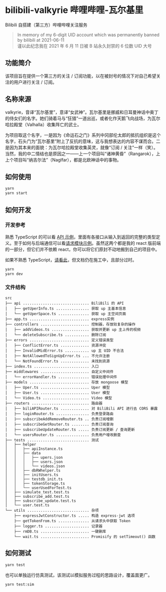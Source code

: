 # bilibili-valkyrie 哔哩哔哩-瓦尔基里

Bilibili 自搭建（第三方）哔哩哔哩关注服务

> In memory of my 6-digit UID account which was permanently banned by bilibili at 2021-06-11  
> 谨以此纪念我在 2021 年 6 月 11 日被 B 站永久封禁的 6 位数 UID 大号

## 功能简介

该项目旨在提供一个第三方的关注 / 订阅功能，以在被封号的情况下对自己希望关注的用户进行关注 / 订阅。

## 名称来源

valkyrie，音译“瓦尔基里”，意译“女武神”。瓦尔基里是挪威和日耳曼神话中奥丁的侍女们的名字。她们骑着马与“狂猎”一道出巡，或者化作天鹅飞向战场，为瓦尔哈拉殿堂（Valhalla）收集阵亡的武士。

为项目取这个名字，一是因为《命运石之门》系列中冈部伦太郎的抵抗组织是这个名字，石头门为“瓦尔基里”附上了反抗的意味，这与我想表达的内容不谋而合。二是因为其本来的面貌：为瓦尔哈拉殿堂收集英灵，就像“订阅 / 关注”一样（笑）。当然，我的中二情结也是原因之一——上一个项目叫“诸神黄昏”（Rangarok），上上个项目叫“纳吉尔法”（Naglfar），都是北欧神话中的事物。

## 如何使用

```bash
yarn
yarn start
```

## 如何开发

### 开发参考

熟悉 TypeScript 的可以看 [API 示例](https://github.com/bilibili-valkyrie/bilibili-valkyrie-frontend-webpage-react/tree/main/src/api)，里面有各接口从输入到返回的完整的类型定义。至于如何与后端通信可以看[请求模块示例](https://github.com/bilibili-valkyrie/bilibili-valkyrie-frontend-webpage-react/blob/main/src/controller/request.ts)。虽然这两个都是我的 react 版前端的一部分，但它们并不依赖 react，你可以将它们原封不动地搬到自己的项目中。

如果不熟悉 TypeScript，[请看此](https://github.com/bilibili-valkyrie/bilibili-valkyrie/wiki)，但文档仍在施工中，且部分过时。

```bash
yarn
yarn dev
```

### 文件结构

```tree
src
├── api .............................. BiliBili 的 API
│   ├── getUperInfo.ts ............... 获取 up 主基本信息
│   └── getUperSpace.ts .............. 获取 up 主空间页面
├── app.ts ........................... express实例
├── controllers ...................... 控制器，存放较复杂的操作
│   ├── addVideos.ts ................. 获取并更新 up 主上传的视频
│   └── deleteSubscribe.ts ........... 删除订阅
├── errors ........................... 定义错误类型
│   ├── ConflictError.ts ............. 资源冲突
│   ├── InvalidMidError.ts ........... up 主 UID 不合法
│   ├── NotAllowedToSignUpError.ts ... 不允许注册
│   └── NotFoundError.ts ............. 未找到资源
├── index.ts ......................... 入口
├── middlewares ...................... 自定义中间件
│   └── errorHandler.ts .............. 错误处理中间件
├── models ........................... 存放 mongoose 模型
│   ├── Uper.ts ...................... Uper 模型
│   ├── User.ts ...................... User 模型
│   └── Video.ts ..................... Video 模型
├── routers .......................... 路由器
│   ├── biliAPIRouter.ts ............. 对 BiliBili API 进行去 CORS 暴露
│   ├── loginRouter.ts ............... 负责登录路由
│   ├── subscribeAddRemoveRouter.ts .. 负责订阅增删
│   ├── subscribeGetRouter.ts ........ 负责订阅查询
│   ├── subscribeUpdateRouter.ts ..... 负责订阅更新 / 查询更新
│   └── usersRouter.ts ............... 负责用户增改删查
├── tests ............................ 测试
│   ├── helper
│   │   ├── apiInstance.ts
│   │   ├── data
│   │   │   ├── upers.json
│   │   │   ├── users.json
│   │   │   └── videos.json
│   │   ├── dbRWhelper.ts
│   │   ├── initUsers.ts
│   │   ├── testdb_init.ts
│   │   ├── tokenStorage.ts
│   │   └── userUsedForTest.ts
│   ├── simulate_test.test.ts
│   ├── subscribe_add.test.ts
│   ├── subscribe_update.test.ts
│   └── user.test.ts
└── utils ............................ 杂项
    ├── expressJwtConstructor.ts ..... 构造 express-jwt 选项
    ├── getTokenFrom.ts .............. 从请求头中获取 Token
    ├── logger.ts .................... 记录器
    ├── rmDB.ts ...................... 一键删库
    └── wait.ts ...................... Promisify 的 setTimeout() 函数
```

## 如何测试

```bash
yarn test
```

也可以单独运行仿真测试，该测试以模拟服务过程的思路设计，覆盖面更广。

```bash
yarn test:sim
```
